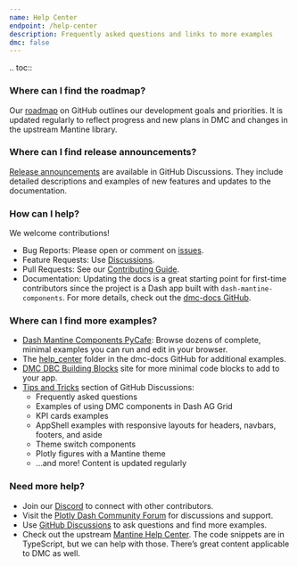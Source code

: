 ```yaml
---
name: Help Center
endpoint: /help-center
description: Frequently asked questions and links to more examples
dmc: false
---
```


.. toc::


### Where can I find the roadmap?

Our [roadmap](https://github.com/snehilvj/dash-mantine-components/discussions/377) on GitHub outlines our development goals and priorities. It is updated regularly to reflect progress and
new plans  in DMC and changes in the upstream Mantine library.

### Where can I find release announcements?

[Release announcements](https://github.com/snehilvj/dash-mantine-components/discussions/categories/releases) are 
available in GitHub Discussions. They include detailed descriptions and examples of new features and updates to the documentation.  

### How can I help?

We welcome contributions!  
- Bug Reports: Please open or comment on [issues](https://github.com/snehilvj/dash-mantine-components/issues).  
- Feature Requests: Use [Discussions](https://github.com/snehilvj/dash-mantine-components/discussions/categories/ideas).  
- Pull Requests: See our [Contributing Guide](https://github.com/snehilvj/dash-mantine-components/blob/master/CONTRIBUTING.md).  
- Documentation: Updating the docs is a great starting point for first-time contributors since the project is a Dash app built with `dash-mantine-components`. For more details, check out the [dmc-docs GitHub](https://github.com/snehilvj/dmc-docs).  

### Where can I find more examples?

- [Dash Mantine Components PyCafe](https://py.cafe/dash.mantine.components): Browse dozens of complete, minimal examples you can run and edit in your browser.  
- The [help_center](https://github.com/snehilvj/dmc-docs/tree/main/help_center) folder in the dmc-docs GitHub for additional examples.  
- [DMC DBC Building Blocks](https://dash-building-blocks.com/) site for more minimal code blocks to add to your app.  
- [Tips and Tricks](https://github.com/snehilvj/dash-mantine-components/discussions/categories/tips-and-tricks) section of GitHub Discussions:  
  - Frequently asked questions  
  - Examples of using DMC components in Dash AG Grid  
  - KPI cards examples  
  - AppShell examples with responsive layouts for headers, navbars, footers, and aside  
  - Theme switch components  
  - Plotly figures with a Mantine theme  
  - ...and more!  Content is updated regularly

### Need more help?

- Join our [Discord](https://discord.gg/KuJkh4Pyq5) to connect with other contributors.  
- Visit the [Plotly Dash Community Forum](https://community.plotly.com/) for discussions and support.  
- Use [GitHub Discussions]() to ask questions and find more examples.  
- Check out the upstream [Mantine Help Center](https://help.mantine.dev/). The code snippets are in TypeScript, but we can help with those. There’s great content applicable to DMC as well.  

